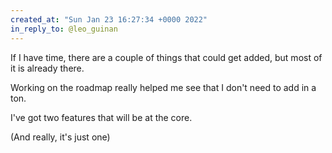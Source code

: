```yaml
---
created_at: "Sun Jan 23 16:27:34 +0000 2022"
in_reply_to: @leo_guinan
---
```


If I have time, there are a couple of things that could get added, but most of it is already there. 

Working on the roadmap really helped me see that I don't need to add in a ton. 

I've got two features that will be at the core.

(And really, it's just one)